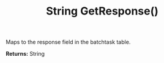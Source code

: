 ﻿---
uid: crmscript_ref_NSBatchTaskInfo_GetResponse
title: String GetResponse()
intellisense: NSBatchTaskInfo.GetResponse
keywords: NSBatchTaskInfo, GetResponse
so.topic: reference
---

Maps to the response field in the batchtask table.

**Returns:** String


